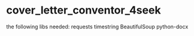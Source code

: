 # cover_letter_conventor_4seek

the following libs needed:
  requests
  timestring
  BeautifulSoup
  python-docx
 
  